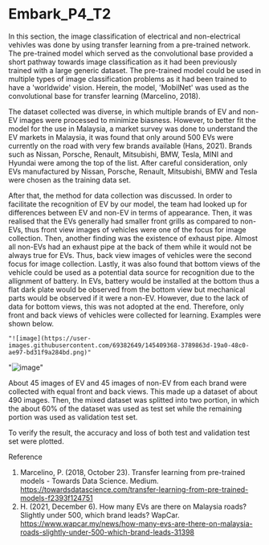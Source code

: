# Embark_P4_T2
In this section, the image classification of electrical and non-electrical vehivles was done by using transfer learning from a pre-trained network. The pre-trained model which served as the convolutional base provided a short pathway towards image classification as it had been previously trained with a large generic dataset. The pre-trained model could be used in multiple types of image classification problems as it had been trained to have a 'worldwide' vision. Herein, the model, 'MobilNet' was used as the convolutional base for transfer learning (Marcelino, 2018). 

The dataset collected was diverse, in which multiple brands of EV and non-EV images were processed to minimize biasness. However, to better fit the model for the use in Malaysia, a market survey was done to understand the EV markets in Malaysia, it was found that only around 500 EVs were currently on the road with very few brands available (Hans, 2021). Brands such as Nissan, Porsche, Renault, Mitsubishi, BMW, Tesla, MINI and Hyundai were among the top of the list. After careful consideration, only EVs manufactured by Nissan, Porsche, Renault, Mitsubishi, BMW and Tesla were chosen as the training data set.

After that, the method for data collection was discussed. In order to facilitate the recognition of EV by our model, the team had looked up for differences between EV and non-EV in terms of appearance. Then, it was realised that the EVs generally had smaller front grills as compared to non-EVs, thus front view images of vehicles were one of the focus for image collection. Then, another finding was the existence of exhaust pipe. Almost all non-EVs had an exhaust pipe at the back of them while it would not be always true for EVs. Thus, back view images of vehicles were the second focus for image collection. Lastly, it was also found that bottom views of the vehicle could be used as a potential data source for recognition due to the allignment of battery. In EVs, battery would be installed at the bottom thus a flat dark plate would be observed from the bottom view but mechanical parts would be observed if it were a non-EV. However, due to the lack of data for bottom views, this was not adopted at the end. Therefore, only front and back views of vehicles were collected for learning. Examples were shown below.


    "![image](https://user-images.githubusercontent.com/69382649/145409368-3789863d-19a0-48c0-ae97-bd31f9a284bd.png)"
"![image](https://user-images.githubusercontent.com/69382649/145409000-6a3819ff-2133-4beb-9cd2-79c4639a0ec5.png)"


About 45 images of EV and 45 images of non-EV from each brand were collected with equal front and back views. This made up a dataset of about 490 images. Then, the mixed dataset was splitted into two portion, in which the about 60% of the dataset was used as test set while the remaining portion was used as validation test set. 

To verify the result, the accuracy and loss of both test and validation test set were plotted.

Reference
1. Marcelino, P. (2018, October 23). Transfer learning from pre-trained models - Towards Data Science. Medium. https://towardsdatascience.com/transfer-learning-from-pre-trained-models-f2393f124751
2. H. (2021, December 6). How many EVs are there on Malaysia roads? Slightly under 500, which brand leads? WapCar. https://www.wapcar.my/news/how-many-evs-are-there-on-malaysia-roads-slightly-under-500-which-brand-leads-31398
